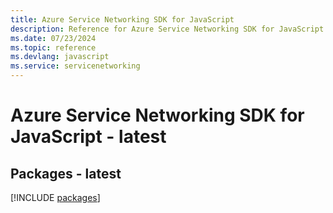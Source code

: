 ```yaml
---
title: Azure Service Networking SDK for JavaScript
description: Reference for Azure Service Networking SDK for JavaScript
ms.date: 07/23/2024
ms.topic: reference
ms.devlang: javascript
ms.service: servicenetworking
---
```

# Azure Service Networking SDK for JavaScript - latest
## Packages - latest
[!INCLUDE [packages](service-networking-index.md)]